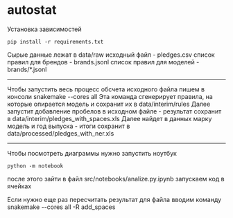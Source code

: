 # autostat

Установка зависимостей
```
pip install -r requirements.txt
```

Сырые данные лежат в data/raw
исходный файл - pledges.csv
список правил для брендов - brands.jsonl
список правил для моделей - brands/*.jsonl

----
Чтобы запустить весь процесс обсчета исходного файла пишем в консоли
snakemake --cores all
Эта команда сгенерирует правила, на которые опирается модель и сохранит их в data/interim/rules
Далее запустит добавление пробелов в исходном файле - результат сохранит в data/interim/pledges_with_spaces.xls
Далее найдет в данных марку модель и год выпуска - итоги сохранит в data/processed/pledges_with_ner.xls

----
Чтобы посмотреть диаграммы нужно запустить ноутбук
```
python -m notebook
```
после этого зайти в файл src/notebooks/analize.py.ipynb
запускаем код в ячейках

Если нужно еще раз пересчитать результат для файла вводим команду snakemake --cores all -R add_spaces
